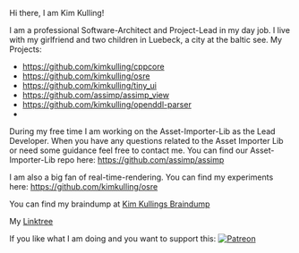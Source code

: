 Hi there, I am Kim Kulling!

I am a professional Software-Architect and Project-Lead in my day job. I live with my girlfriend and two children in Luebeck, a city at the baltic see.
My Projects:
- https://github.com/kimkulling/cppcore
- https://github.com/kimkulling/osre
- https://github.com/kimkulling/tiny_ui
- https://github.com/assimp/assimp_view
- https://github.com/kimkulling/openddl-parser
- 
During my free time I am working on the Asset-Importer-Lib as the Lead Developer. When you have any questions related to the Asset Importer Lib or need some guidance feel free to contact me. You can find our Asset-Importer-Lib repo here: https://github.com/assimp/assimp

I am also a big fan of real-time-rendering. You can find my experiments here: https://github.com/kimkulling/osre

You can find my braindump at [Kim Kullings Braindump](https://github.com/kimkulling/kims_brain_dump)

My [Linktree](https://linktr.ee/kimkulling)

If you like what I am doing and you want to support this: [![Patreon](https://cloud.githubusercontent.com/assets/8225057/5990484/70413560-a9ab-11e4-8942-1a63607c0b00.png)](http://www.patreon.com/assimp)

